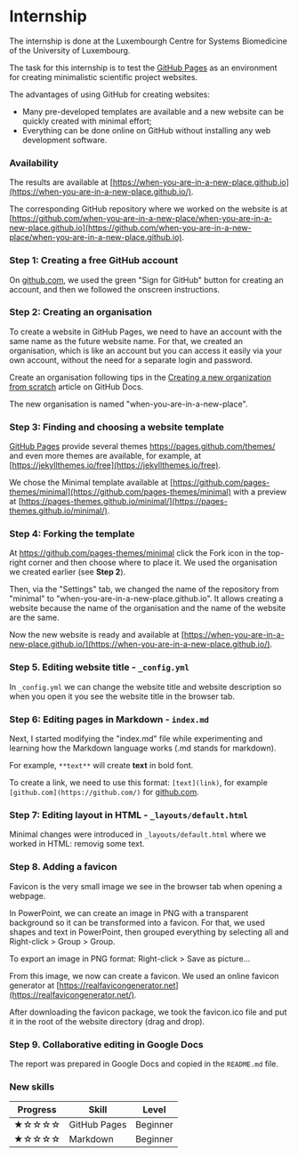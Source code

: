 # Internship

The internship is done at the Luxembourgh Centre for Systems Biomedicine of the University of Luxembourg.

The task for this internship is to test the [GitHub Pages](https://pages.github.com/) as an environment for creating minimalistic scientific project websites.  

The advantages of using GitHub for creating websites:
* Many pre-developed templates are available and a new website can be quickly created with minimal effort;
* Everything can be done online on GitHub without installing any web development software.

### Availability

The results are available at [https://when-you-are-in-a-new-place.github.io](https://when-you-are-in-a-new-place.github.io/).  

The corresponding GitHub repository where we worked on the website is at [https://github.com/when-you-are-in-a-new-place/when-you-are-in-a-new-place.github.io](https://github.com/when-you-are-in-a-new-place/when-you-are-in-a-new-place.github.io).

### Step 1: Creating a free GitHub account

On [github.com](https://github.com/), we used the green "Sign for GitHub" button for creating an account, and then we followed the onscreen instructions.  

### Step 2: Creating an organisation

To create a website in GitHub Pages, we need to have an account with the same name as the future website name. For that, we created an organisation, which is like an account but you can access it easily via your own account, without the need for a separate login and password.

Create an organisation following tips in the [Creating a new organization from scratch](https://docs.github.com/en/github/setting-up-and-managing-organizations-and-teams/creating-a-new-organization-from-scratch) article on GitHub Docs.  

The new organisation is named "when-you-are-in-a-new-place".  

### Step 3: Finding and choosing a website template

[GitHub Pages](https://pages.github.com/) provide several themes https://pages.github.com/themes/ and even more themes are available, for example, at [https://jekyllthemes.io/free](https://jekyllthemes.io/free).  

We chose the Minimal template available at [https://github.com/pages-themes/minimal](https://github.com/pages-themes/minimal) with a preview at [https://pages-themes.github.io/minimal/](https://pages-themes.github.io/minimal/).  

### Step 4: Forking the template

At https://github.com/pages-themes/minimal click the Fork icon in the top-right corner and then choose where to place it. We used the organisation we created earlier (see **Step 2**).  

Then, via the "Settings" tab, we changed the name of the repository from "minimal" to "when-you-are-in-a-new-place.github.io". It allows creating a website because the name of the organisation and the name of the website are the same.  

Now the new website is ready and available at [https://when-you-are-in-a-new-place.github.io/](https://when-you-are-in-a-new-place.github.io/).  

### Step 5. Editing website title - `_config.yml`

In `_config.yml` we can change the website title and website description so when you open it you see the website title in the browser tab.

### Step 6: Editing pages in Markdown - `index.md`

Next, I started modifying the "index.md" file while experimenting and learning how the Markdown language works (.md stands for markdown).  

For example, `**text**` will create **text** in bold font.  

To create a link, we need to use this format: `[text](link)`, for example `[github.com](https://github.com/)` for [github.com](https://github.com/).

### Step 7: Editing layout in HTML - `_layouts/default.html`

Minimal changes were introduced in `_layouts/default.html` where we worked in HTML: removig some text.


### Step 8. Adding a favicon

Favicon is the very small image we see in the browser tab when opening a webpage.  

In PowerPoint, we can create an image in PNG with a transparent background so it can be transformed into a favicon. For that, we used shapes and text in PowerPoint, then grouped everything by selecting all and Right-click > Group > Group.  

To export an image in PNG format: Right-click > Save as picture...  

From this image, we now can create a favicon. We used an online favicon generator at [https://realfavicongenerator.net](https://realfavicongenerator.net/).  

After downloading the favicon package, we took the favicon.ico file and put it in the root of the website directory (drag and drop).

### Step 9. Collaborative editing in Google Docs

The report was prepared in Google Docs and copied in the `README.md` file.

### New skills
| Progress | Skill | Level |
| --- | --- | --- |
| ★☆☆☆☆ | GitHub Pages | Beginner |
| ★☆☆☆☆ | Markdown | Beginner |
